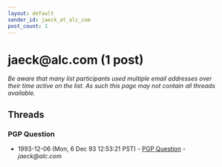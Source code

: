 ```yaml
---
layout: default
sender_id: jaeck_at_alc_com
post_count: 1
---
```


# jaeck<span>@</span>alc.com (1 post)

_Be aware that many list participants used multiple email addresses over their time active on the list. As such this page may not contain all threads available._

## Threads

### PGP Question
+ 1993-12-06 (Mon, 6 Dec 93 12:53:21 PST) - [PGP Question](/archive/1993/12/bec631998add9eae72dd6331f74727d1af5cc93b433aede24dd69bf441ae7962) - _jaeck@alc.com_

